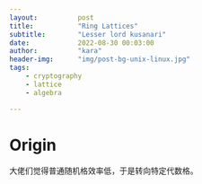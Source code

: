 ```yaml
---
layout:          post
title:           "Ring Lattices"
subtitle:        "Lesser lord kusanari"
date:            2022-08-30 00:03:00
author:          "kara"
header-img:      "img/post-bg-unix-linux.jpg"
tags:
    - cryptography
    - lattice
    - algebra

---
```


# Origin

大佬们觉得普通随机格效率低，于是转向特定代数格。